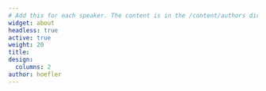 ```yaml
---
# Add this for each speaker. The content is in the /content/authors directory, in this case /content/authors/hoefler.md
widget: about
headless: true
active: true
weight: 20
title: 
design:
  columns: 2
author: hoefler
---  
```



